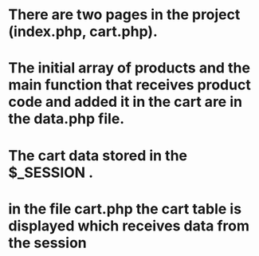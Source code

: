 # There are two pages in the project (index.php, cart.php).
# The initial array of products and the main function that receives product code and added it in the cart  are in the data.php file.
# The cart data stored in the $_SESSION .
# in the file cart.php the cart table is displayed which receives data from the session
